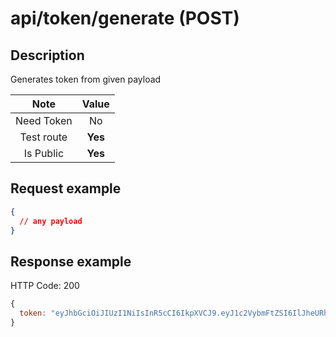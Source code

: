 # api/token/generate (POST)

## Description

Generates token from given payload

|    Note    |  Value  |
| :--------: | :-----: |
| Need Token |   No    |
| Test route | **Yes** |
| Is Public  | **Yes** |

## Request example

```json
{
  // any payload
}
```

## Response example

HTTP Code: 200

```js
{
  token: "eyJhbGciOiJIUzI1NiIsInR5cCI6IkpXVCJ9.eyJ1c2VybmFtZSI6IlJheURhcmFyIiwiaWF0IjoxNTg0ODc0OTU1LCJleHAiOjE1ODQ4Nzg1NTV9.opOkiaErjUmjhXkMUMI_7SC-rKUGRpWQxdiLEblPhig",
}
```
